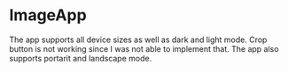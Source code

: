 #  ImageApp

The app supports all device sizes as well as dark and light mode. Crop button is not working since I was not able to implement that. The app also supports portarit and landscape mode.


